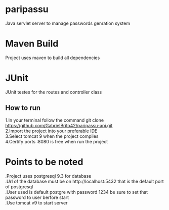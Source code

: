 # paripassu
Java servlet server to manage passwords genration system

# Maven Build
Project uses maven to build all dependencies

# JUnit
JUnit testes for the routes and controller class

## How to run
1.In your terminal follow the command git clone https://github.com/GabrielBrito42/paripassu-api.git<br/>
2.Import the project into your preferable IDE<br/>
3.Select tomcat 9 when the project compiles<br/>
4.Certify ports :8080 is free when run the project<br/>

# Points to be noted
.Project uses postgresql 9.3 for database<br/>
.Url of the database must be on http://localhost:5432 that is the default port of postgresql<br/>
.User used is default postgre with password 1234 be sure to set that password to user berfore start<br/>
.Use tomcat v9 to start server
